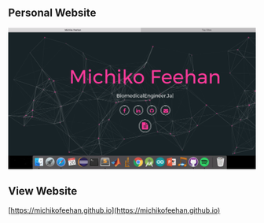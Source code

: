 

## Personal Website

![alt text](https://github.com/michikofeehan/michikofeehan.github.io/blob/master/files/website.png "Personal Website") <br>

## View Website

[https://michikofeehan.github.io](https://michikofeehan.github.io)
